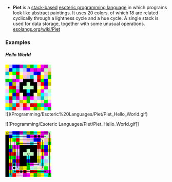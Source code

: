 - **Piet** is a [stack-based](https://esolangs.org/wiki/Stack "Stack") [esoteric programming language](https://esolangs.org/wiki/Esoteric_programming_language "Esoteric programming language") in which programs look like abstract paintings. It uses 20 colors, of which 18 are related cyclically through a lightness cycle and a hue cycle. A single stack is used for data storage, together with some unusual operations.
  [esolangs.org/wiki/Piet](https://esolangs.org/wiki/Piet)

### Examples

##### Hello World


<div style="display: table;" >
	<div style="display: table-row;">
		<div style="display: table-cell;">
			<!-- first column-->
			<img src="./Piet_Hello_World.gif" /><br />
			![](Programming/Esoteric%20Languages/Piet/Piet_Hello_World.gif)
		</div>
		<div style="display: table-cell;">
			<!-- second column-->
		</div>
	</div>
</div>

![[Programming/Esoteric Languages/Piet/Piet_Hello_World.gif]]

![](Programming/Esoteric%20Languages/Piet/Piet_Hello_World_Visualization.gif)
